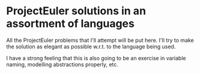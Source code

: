 # ProjectEuler solutions in an assortment of languages

All the ProjectEuler problems that I'll attempt will be put here. I'll try to make the solution as elegant as possible w.r.t. to the language being used.

I have a strong feeling that this is also going to be an exercise in variable naming, modelling abstractions properly, etc.
